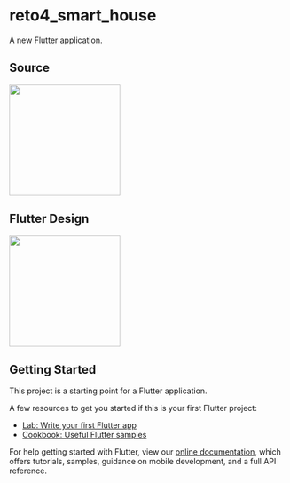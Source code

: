# reto4_smart_house

A new Flutter application.

## Source 

<img src="https://user-images.githubusercontent.com/52869805/69598808-a2637100-0fd8-11ea-9b37-107593e5d7a4.jpg" width=200> 

## Flutter Design

<img src="https://user-images.githubusercontent.com/52869805/69598811-a5f6f800-0fd8-11ea-8e59-6e98e9344143.png" width=200>

## Getting Started

This project is a starting point for a Flutter application.

A few resources to get you started if this is your first Flutter project:

- [Lab: Write your first Flutter app](https://flutter.dev/docs/get-started/codelab)
- [Cookbook: Useful Flutter samples](https://flutter.dev/docs/cookbook)

For help getting started with Flutter, view our
[online documentation](https://flutter.dev/docs), which offers tutorials,
samples, guidance on mobile development, and a full API reference.
